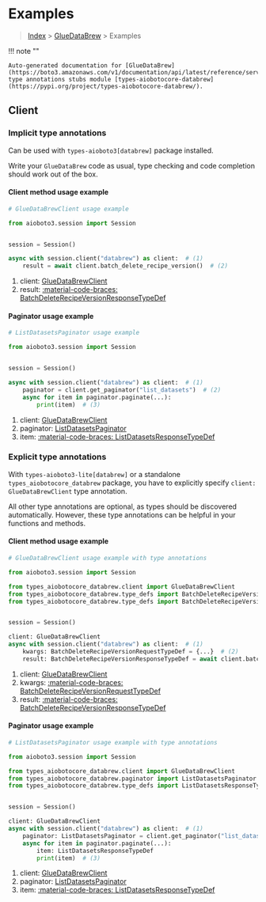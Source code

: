 # Examples

> [Index](../README.md) > [GlueDataBrew](./README.md) > Examples

!!! note ""

    Auto-generated documentation for [GlueDataBrew](https://boto3.amazonaws.com/v1/documentation/api/latest/reference/services/databrew.html#gluedatabrew)
    type annotations stubs module [types-aiobotocore-databrew](https://pypi.org/project/types-aiobotocore-databrew/).

## Client

### Implicit type annotations

Can be used with `types-aioboto3[databrew]` package installed.

Write your `GlueDataBrew` code as usual,
type checking and code completion should work out of the box.



#### Client method usage example

```python
# GlueDataBrewClient usage example

from aioboto3.session import Session


session = Session()

async with session.client("databrew") as client:  # (1)
    result = await client.batch_delete_recipe_version()  # (2)
```

1. client: [GlueDataBrewClient](./client.md)
2. result: [:material-code-braces: BatchDeleteRecipeVersionResponseTypeDef](./type_defs.md#batchdeleterecipeversionresponsetypedef)



#### Paginator usage example

```python
# ListDatasetsPaginator usage example

from aioboto3.session import Session


session = Session()

async with session.client("databrew") as client:  # (1)
    paginator = client.get_paginator("list_datasets")  # (2)
    async for item in paginator.paginate(...):
        print(item)  # (3)
```

1. client: [GlueDataBrewClient](./client.md)
2. paginator: [ListDatasetsPaginator](./paginators.md#listdatasetspaginator)
3. item: [:material-code-braces: ListDatasetsResponseTypeDef](./type_defs.md#listdatasetsresponsetypedef)




### Explicit type annotations

With `types-aioboto3-lite[databrew]`
or a standalone `types_aiobotocore_databrew` package, you have to explicitly specify
`client: GlueDataBrewClient` type annotation.

All other type annotations are optional, as types should be discovered automatically.
However, these type annotations can be helpful in your functions and methods.


#### Client method usage example

```python
# GlueDataBrewClient usage example with type annotations

from aioboto3.session import Session

from types_aiobotocore_databrew.client import GlueDataBrewClient
from types_aiobotocore_databrew.type_defs import BatchDeleteRecipeVersionResponseTypeDef
from types_aiobotocore_databrew.type_defs import BatchDeleteRecipeVersionRequestTypeDef


session = Session()

client: GlueDataBrewClient
async with session.client("databrew") as client:  # (1)
    kwargs: BatchDeleteRecipeVersionRequestTypeDef = {...}  # (2)
    result: BatchDeleteRecipeVersionResponseTypeDef = await client.batch_delete_recipe_version(**kwargs)  # (3)
```

1. client: [GlueDataBrewClient](./client.md)
2. kwargs: [:material-code-braces: BatchDeleteRecipeVersionRequestTypeDef](./type_defs.md#batchdeleterecipeversionrequesttypedef)
3. result: [:material-code-braces: BatchDeleteRecipeVersionResponseTypeDef](./type_defs.md#batchdeleterecipeversionresponsetypedef)



#### Paginator usage example

```python
# ListDatasetsPaginator usage example with type annotations

from aioboto3.session import Session

from types_aiobotocore_databrew.client import GlueDataBrewClient
from types_aiobotocore_databrew.paginator import ListDatasetsPaginator
from types_aiobotocore_databrew.type_defs import ListDatasetsResponseTypeDef


session = Session()

client: GlueDataBrewClient
async with session.client("databrew") as client:  # (1)
    paginator: ListDatasetsPaginator = client.get_paginator("list_datasets")  # (2)
    async for item in paginator.paginate(...):
        item: ListDatasetsResponseTypeDef
        print(item)  # (3)
```

1. client: [GlueDataBrewClient](./client.md)
2. paginator: [ListDatasetsPaginator](./paginators.md#listdatasetspaginator)
3. item: [:material-code-braces: ListDatasetsResponseTypeDef](./type_defs.md#listdatasetsresponsetypedef)




